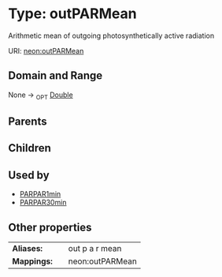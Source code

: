 
# Type: outPARMean


Arithmetic mean of outgoing photosynthetically active radiation

URI: [neon:outPARMean](https://data.neonscience.org/outPARMean)


## Domain and Range

None ->  <sub>OPT</sub> [Double](types/Double.md)

## Parents


## Children


## Used by

 * [PARPAR1min](PARPAR1min.md)
 * [PARPAR30min](PARPAR30min.md)

## Other properties

|  |  |  |
| --- | --- | --- |
| **Aliases:** | | out p a r mean |
| **Mappings:** | | neon:outPARMean |

